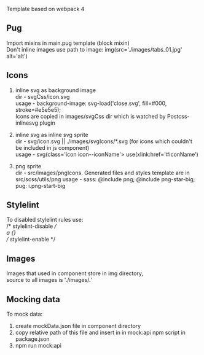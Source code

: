 Template based on webpack 4
## Pug
Import mixins in main.pug template (block mixin)  
Don't inline images use path to image: img(src='./images/tabs_01.jpg' alt='alt')   
## Icons
1) inline svg as background image  
dir - svgCss/icon.svg  
usage - background-image: svg-load('close.svg', fill=#000, stroke=#e5e5e5);  
Icons are copied in images/svgCss dir which is watched by Postcss-inlinesvg plugin

2) inline svg as inline svg sprite  
dir - svg/icon.svg || ./images/svgIcons/*.svg (for icons which couldn't be included in js component)  
usage - svg(class='icon icon--iconName'> use(xlink:href='#iconName')  

3) png sprite  
dir - src/images/pngIcons. Generated files and styles template are in src/scss/utils/png
usage - sass: @include png; @include png-star-big;  
        pug: i.png-start-big
        
## Stylelint  
To disabled stylelint rules use:  
/* stylelint-disable */  
a {}  
/* stylelint-enable */

## Images  
Images that used in component store in img directory,  
source to all images is './images/*.*'

## Mocking data  
To mock data:  
1) create mockData.json file in component directory   
2) copy relative path of this file and insert in in mock:api npm script in package.json  
3) npm run mock:api